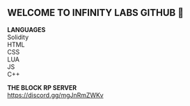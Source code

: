 ## WELCOME TO INFINITY LABS GITHUB 👋

**LANGUAGES**\
Solidity\
HTML\
CSS\
LUA\
JS\
C++

**THE BLOCK RP SERVER**\
https://discord.gg/mgJnRmZWKv


<!--
**xInfinityLabsx/xInfinityLabsx** is a ✨ _special_ ✨ repository because its `README.md` (this file) appears on your GitHub profile.

Here are some ideas to get you started:

- 🔭 I’m currently working on ...
- 🌱 I’m currently learning ...
- 👯 I’m looking to collaborate on ...
- 🤔 I’m looking for help with ...
- 💬 Ask me about ...
- 📫 How to reach me: ...
- 😄 Pronouns: ...
- ⚡ Fun fact: ...
-->
